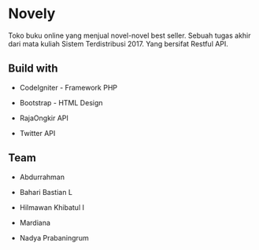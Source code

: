# Novely

Toko buku online yang menjual novel-novel best seller.
Sebuah tugas akhir dari mata kuliah Sistem Terdistribusi 2017. Yang bersifat Restful API.



## Build with 

* CodeIgniter - Framework PHP

* Bootstrap - HTML Design

* RajaOngkir API

* Twitter API



## Team

* Abdurrahman

* Bahari Bastian L

* Hilmawan Khibatul I

* Mardiana

* Nadya Prabaningrum
